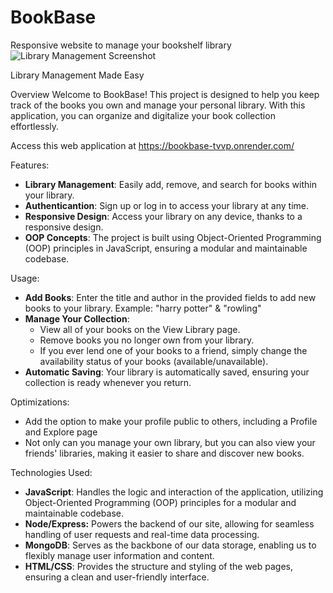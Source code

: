 # BookBase
Responsive website to manage your bookshelf library
![Library Management Screenshot](images/library1.gif)


Library Management Made Easy

Overview
Welcome to BookBase! This project is designed to help you keep track of the books you own and manage your personal library. With this application, you can organize and digitalize your book collection effortlessly. 

Access this web application at https://bookbase-tvvp.onrender.com/

Features:
- **Library Management**: Easily add, remove, and search for books within your library.
- **Authenticantion**: Sign up or log in to access your library at any time. 
- **Responsive Design**: Access your library on any device, thanks to a responsive design.
- **OOP Concepts**: The project is built using Object-Oriented Programming (OOP) principles in JavaScript, ensuring a modular and maintainable codebase.

Usage:
- **Add Books**: Enter the title and author in the provided fields to add new books to your library. Example: "harry potter" & "rowling"
- **Manage Your Collection**:
  - View all of your books on the View Library page.
  - Remove books you no longer own from your library.
  - If you ever lend one of your books to a friend, simply change the availability status of your books (available/unavailable). 
- **Automatic Saving**: Your library is automatically saved, ensuring your collection is ready whenever you return.
  
 Optimizations:
 - Add the option to make your profile public to others, including a Profile and Explore page
 - Not only can you manage your own library, but you can also view your friends' libraries, making it easier to share and discover new books.

Technologies Used:
- **JavaScript**: Handles the logic and interaction of the application, utilizing Object-Oriented Programming (OOP) principles for a modular and maintainable codebase.
- **Node/Express:** Powers the backend of our site, allowing for seamless handling of user requests and real-time data processing.
- **MongoDB**:  Serves as the backbone of our data storage, enabling us to flexibly manage user information and content. 
- **HTML/CSS**: Provides the structure and styling of the web pages, ensuring a clean and user-friendly interface.
